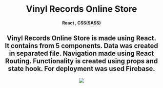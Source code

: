 
<h1 align="center">Vinyl Records Online Store</h1>

<h4 align="center">React , CSS(SASS)</h4>

<h2 align="center">Vinyl Records Online Store is made using React. It contains from
                5 components. Data was created in separated file. Navigation
                made using React Routing. Functionality is created using props
                and state hook. For deployment was used Firebase.</h2>
<div align="center">
<img align="center" src="https://user-images.githubusercontent.com/75121895/124175455-8c1b7200-daa5-11eb-9b48-2213d87ec2d7.png">
</div>

